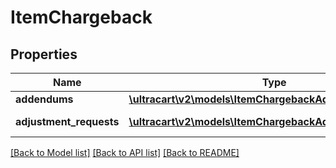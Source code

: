 # ItemChargeback

## Properties
Name | Type | Description | Notes
------------ | ------------- | ------------- | -------------
**addendums** | [**\ultracart\v2\models\ItemChargebackAddendum[]**](ItemChargebackAddendum.md) | Addendums | [optional] 
**adjustment_requests** | [**\ultracart\v2\models\ItemChargebackAdjustmentRequest[]**](ItemChargebackAdjustmentRequest.md) | Adjustment requests | [optional] 

[[Back to Model list]](../README.md#documentation-for-models) [[Back to API list]](../README.md#documentation-for-api-endpoints) [[Back to README]](../README.md)


